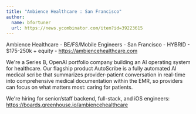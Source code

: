 ```yaml
---
title: "Ambience Healthcare : San Francisco"
author:
  name: bfortuner
  url: https://news.ycombinator.com/item?id=39223615
---
```

Ambience Healthcare - BE&#x2F;FS&#x2F;Mobile Engineers - San Francisco - HYBRID - $175-250k + equity - <a href="https:&#x2F;&#x2F;ambiencehealthcare.com" rel="nofollow">https:&#x2F;&#x2F;ambiencehealthcare.com</a>

We&#x27;re a Series B, OpenAI portfolio company building an AI operating system for healthcare. Our flagship product AutoScribe is a fully automated AI medical scribe that summarizes provider-patient conversation in real-time into comprehensive medical documentation within the EMR, so providers can focus on what matters most: caring for patients.

We&#x27;re hiring for senior&#x2F;staff backend, full-stack, and iOS engineers: <a href="https:&#x2F;&#x2F;boards.greenhouse.io&#x2F;ambiencehealthcare" rel="nofollow">https:&#x2F;&#x2F;boards.greenhouse.io&#x2F;ambiencehealthcare</a>

